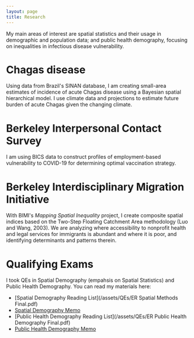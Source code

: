 ```yaml
---
layout: page
title: Research
---
```


My main areas of interest are spatial statistics and their usage in demographic
and population data; and public health demography, focusing on inequalities
in infectious disease vulnerability. 

# Chagas disease
Using data from Brazil's SINAN database, I am creating small-area estimates
of incidence of acute Chagas disease using a Bayesian spatial hierarchical model.
I use climate data and projections to estimate future burden of acute Chagas
given the changing climate.

# Berkeley Interpersonal Contact Survey
I am using BICS data to construct profiles of employment-based vulnerability 
to COVID-19 for determining optimal vaccination strategy.

# Berkeley Interdisciplinary Migration Initiative
With BIMI's _Mapping Spatial Inequality_ project, I create composite spatial
indices based on the Two-Step Floating Catchment Area methodology 
(Luo and Wang, 2003).  We are analyzing where accessibility to nonprofit health
and legal services for immigrants is abundant and where it is poor,
and identifying determinants and patterns therein.


# Qualifying Exams
I took QEs in Spatial Demography (empahsis on Spatial Statistics) and 
Public Health Demography. You can read my materials here:

* [Spatial Demography Reading List](/assets/QEs/ER Spatial Methods Final.pdf)
* [Spatial Demography Memo](/assets/QEs/ER_Spatial_Memo.pdf)
* [Public Health Demography Reading List](/assets/QEs/ER Public Health Demography Final.pdf)
* [Public Health Demography Memo](assets/QEs/ER_Public_Health_Demog_Memo.pdf)
